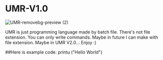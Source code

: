 # UMR-V1.0
![UMR-removebg-preview (2)](https://user-images.githubusercontent.com/55983768/188314683-e58836c9-28c8-418a-a227-ce050f0f496f.png)

UMR is just programming language made by batch file. There's not file extension. You can only write commands. Maybe in future I can make with file extension. Maybe in UMR V2.0... Enjoy :)

##Here is example code:
printu ("Hello World")

